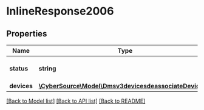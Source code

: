 # InlineResponse2006

## Properties
Name | Type | Description | Notes
------------ | ------------- | ------------- | -------------
**status** | **string** | Possible values: - OK | [optional] 
**devices** | [**\CyberSource\Model\Dmsv3devicesdeassociateDevices[]**](Dmsv3devicesdeassociateDevices.md) |  | [optional] 

[[Back to Model list]](../README.md#documentation-for-models) [[Back to API list]](../README.md#documentation-for-api-endpoints) [[Back to README]](../README.md)


